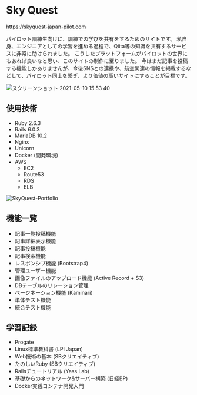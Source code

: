 # Sky Quest
https://skyquest-japan-pilot.com

パイロット訓練生向けに、訓練での学びを共有をするためのサイトです。
私自身、エンジニアとしての学習を進める過程で、Qiita等の知識を共有するサービスに非常に助けられました。
こうしたプラットフォームがパイロットの世界にもあれば良いなと思い、このサイトの制作に至りました。
今はまだ記事を投稿する機能しかありませんが、今後SNSとの連携や、航空関連の情報を掲載するなどして、パイロット同士を繋ぎ、より価値の高いサイトにすることが目標です。

![スクリーンショット 2021-05-10 15 53 40](https://user-images.githubusercontent.com/82098752/117617792-01ef1580-b1a8-11eb-90bf-0e51fa7aaa3f.png)


## 使用技術
- Ruby 2.6.3
- Rails 6.0.3
- MariaDB 10.2
- Nginx
- Unicorn
- Docker (開発環境)
- AWS
  - EC2
  - Route53
  - RDS
  - ELB

 ![SkyQuest-Portfolio](https://user-images.githubusercontent.com/82098752/118239241-77265780-b4d4-11eb-96af-4b925465b833.jpg)

## 機能一覧
- 記事一覧投稿機能
- 記事詳細表示機能
- 記事投稿機能
- 記事検索機能
- レスポンシブ機能 (Bootstrap4)
- 管理ユーザー機能 
- 画像ファイルのアップロード機能 (Active Record + S3)
- DBテーブルのリレーション管理
- ページネーション機能 (Kaminari)
- 単体テスト機能
- 統合テスト機能



## 学習記録
- Progate
- Linux標準教科書 (LPI Japan)
- Web技術の基本 (SBクリエイティブ)
- たのしいRuby (SBクリエイティブ)
- Railsチュートリアル (Yass Lab)
- 基礎からのネットワーク&サーバー構築 (日経BP)
- Docker実践コンテナ開発入門 
